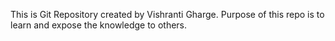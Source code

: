 This is Git Repository created by Vishranti Gharge.
Purpose of this repo is to learn and expose the knowledge to others.
